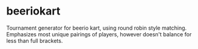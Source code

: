 # beeriokart
Tournament generator for beerio kart, using round robin style matching. Emphasizes most unique pairings of players, however doesn't balance for less than full brackets.
